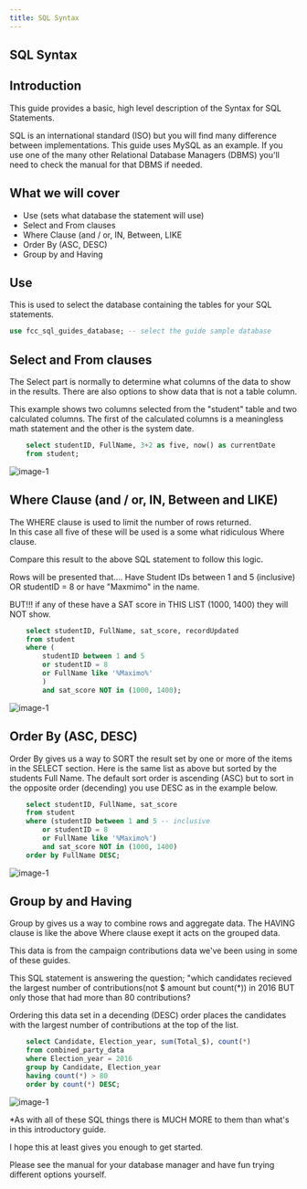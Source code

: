 ```yaml
---
title: SQL Syntax
---
```


## SQL Syntax

## Introduction
This guide provides a basic, high level description of the Syntax for SQL Statements. 

SQL is an international standard (ISO) but you will find many difference between implementations.  This guide uses MySQL as an example. If you use one of the many other Relational Database Managers (DBMS) you'll need to check the manual for that DBMS if needed.

## What we will cover
* Use (sets what database the statement will use)
* Select and From clauses
* Where Clause (and / or, IN, Between, LIKE
* Order By (ASC, DESC)
* Group by and Having

## Use
This is used to select the database containing the tables for your SQL statements.  
```sql
use fcc_sql_guides_database; -- select the guide sample database
```

## Select and From clauses
The Select part is normally to determine what columns of the data to show in the results.  There are also options to show data that is not a table column.  

This example shows two columns selected from the "student" table and two calculated columns. The first of the calculated columns is a meaningless math statement and the other is the system date. 
```sql
	select studentID, FullName, 3+2 as five, now() as currentDate
    from student;
```
![image-1](https://github.com/SteveChevalier/guide-images/blob/master/syntax01.JPG)


## Where Clause (and / or, IN, Between and LIKE)
The WHERE clause is used to limit the number of rows returned.  
In this case all five of these will be used is a some what ridiculous Where clause. 

Compare this result to the above SQL statement to follow this logic.

Rows will be presented that....
Have Student IDs between 1 and 5 (inclusive) OR studentID = 8 or have "Maxmimo" in the name.

BUT!!! if any of these have a SAT score in THIS LIST (1000, 1400) they will NOT show.

```sql
    select studentID, FullName, sat_score, recordUpdated
    from student
    where (
		studentID between 1 and 5
		or studentID = 8
        or FullName like '%Maximo%'
		)
		and sat_score NOT in (1000, 1400);
```
![image-1](https://github.com/SteveChevalier/guide-images/blob/master/syntax02.JPG)

## Order By (ASC, DESC)
Order By gives us a way to SORT the result set by one or more of the items in the SELECT section. Here is the same list as above but sorted by the students Full Name. The default sort order is ascending (ASC) but to sort in the opposite order (decending) you use DESC as in the example below.
```sql
    select studentID, FullName, sat_score
    from student
    where (studentID between 1 and 5 -- inclusive
		or studentID = 8
        or FullName like '%Maximo%')
		and sat_score NOT in (1000, 1400)
	order by FullName DESC;
```
![image-1](https://github.com/SteveChevalier/guide-images/blob/master/syntax03.JPG)


## Group by and Having
Group by gives us a way to combine rows and aggregate data. The HAVING clause is like the above Where clause exept it acts on the grouped data.

This data is from the campaign contributions data we've been using in some of these guides.

This SQL statement is answering the question; "which candidates recieved the largest number of contributions(not $ amount but count(*)) in 2016 BUT only those that had more than 80 contributions? 

Ordering this data set in a decending (DESC) order places the candidates with the largest number of contributions at the top of the list.
```sql
    select Candidate, Election_year, sum(Total_$), count(*)
    from combined_party_data
    where Election_year = 2016
    group by Candidate, Election_year
    having count(*) > 80
    order by count(*) DESC;
```
![image-1](https://github.com/SteveChevalier/guide-images/blob/master/syntax04.JPG)


*As with all of these SQL things there is MUCH MORE to them than what's in this introductory guide.  

I hope this at least gives you enough to get started.  

Please see the manual for your database manager and have fun trying different options yourself.

